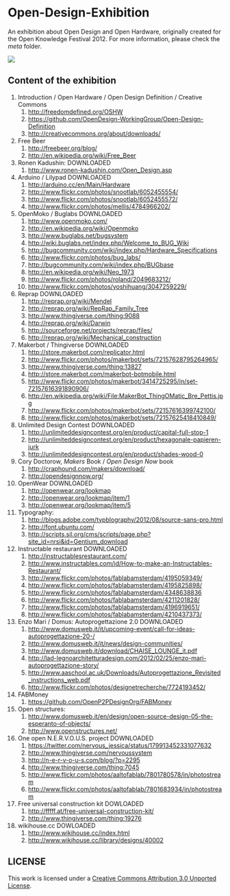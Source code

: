 Open-Design-Exhibition
======================

An exhibition about Open Design and Open Hardware, originally created for the Open Knowledge Festival 2012. For more information, please check the *meta* folder.

<img src="https://raw.github.com/openp2pdesign/Open-Design-Exhibition/master/meta/open.design_definition_storyboard.png">


Content of the exhibition
-------------------------

1. Introduction / Open Hardware / Open Design Definition / Creative Commons
	1. http://freedomdefined.org/OSHW
	2. https://github.com/OpenDesign-WorkingGroup/Open-Design-Definition
	3. http://creativecommons.org/about/downloads/
2. Free Beer
	1. http://freebeer.org/blog/
	2. http://en.wikipedia.org/wiki/Free_Beer
3. Ronen Kadushin: DOWNLOADED
	1. http://www.ronen-kadushin.com/Open_Design.asp
4. Arduino / Lilypad DOWNLOADED
	1. http://arduino.cc/en/Main/Hardware
	2. http://www.flickr.com/photos/snootlab/6052455554/
	3. http://www.flickr.com/photos/snootlab/6052455572/
	4. http://www.flickr.com/photos/mellis/4784966202/
5. OpenMoko / Buglabs DOWNLOADED
	1. http://www.openmoko.com/
	2. http://en.wikipedia.org/wiki/Openmoko
	3. http://www.buglabs.net/bugsystem
	4. http://wiki.buglabs.net/index.php/Welcome_to_BUG_Wiki
	5. http://bugcommunity.com/wiki/index.php/Hardware_Specifications
	6. http://www.flickr.com/photos/bug_labs/
	7. http://bugcommunity.com/wiki/index.php/BUGbase
	8. http://en.wikipedia.org/wiki/Neo_1973
	9. http://www.flickr.com/photos/roland/2049683212/
	10. http://www.flickr.com/photos/yoshihuang/3047259229/
6. Reprap DOWNLOADED
	1. http://reprap.org/wiki/Mendel
	2. http://reprap.org/wiki/RepRap_Family_Tree
	3. http://www.thingiverse.com/thing:9088
	4. http://reprap.org/wiki/Darwin
	5. http://sourceforge.net/projects/reprap/files/
	6. http://reprap.org/wiki/Mechanical_construction
7. Makerbot / Thingiverse DOWNLOADED
	1. http://store.makerbot.com/replicator.html
	2. http://www.flickr.com/photos/makerbot/sets/72157628795264965/ 
	3. http://www.thingiverse.com/thing:13827 
	4. http://store.makerbot.com/makerbot-botmobile.html 
	5. http://www.flickr.com/photos/makerbot/3414725295/in/set-72157616391890906/
	6. http://en.wikipedia.org/wiki/File:MakerBot_ThingOMatic_Bre_Pettis.jpg
	7. http://www.flickr.com/photos/makerbot/sets/72157616399742100/
	8. http://www.flickr.com/photos/makerbot/sets/72157625418410849/
8. Unlimited Design Contest DOWNLOADED
	1. http://unlimiteddesigncontest.org/en/product/capital-full-stop-1
	2. http://unlimiteddesigncontest.org/en/product/hexagonale-papieren-jurk
	3. http://unlimiteddesigncontest.org/en/product/shades-wood-0
9. Cory Doctorow, *Makers* Book / *Open Design Now* book
	1. http://craphound.com/makers/download/
	2. http://opendesignnow.org/
10. OpenWear DOWNLOADED
	1. http://openwear.org/lookmap
	2. http://openwear.org/lookmap/item/1
	3. http://openwear.org/lookmap/item/5
11. Typography: 
	1. http://blogs.adobe.com/typblography/2012/08/source-sans-pro.html
	2. http://font.ubuntu.com/
	3. http://scripts.sil.org/cms/scripts/page.php?site_id=nrsi&id=Gentium_download
12. Instructable restaurant DOWNLOADED
	1. http://instructablesrestaurant.com/
	2. http://www.instructables.com/id/How-to-make-an-Instructables-Restaurant/
	3. http://www.flickr.com/photos/fablabamsterdam/4195059349/
	4. http://www.flickr.com/photos/fablabamsterdam/4195825898/
	5. http://www.flickr.com/photos/fablabamsterdam/4348638836
	6. http://www.flickr.com/photos/fablabamsterdam/4211201828/
	7. http://www.flickr.com/photos/fablabamsterdam/4196919651/
	8. http://www.flickr.com/photos/fablabamsterdam/4210437373/
13. Enzo Mari / Domus: Autoprogettazione 2.0 DOWNLOADED
	1. http://www.domusweb.it/it/upcoming-event/call-for-ideas-autoprogettazione-20-/
	2. http://www.domusweb.it/it/news/design-communities/
	3. http://www.domusweb.it/download/CHAISE_LOUNGE_it.pdf
	4. http://lad-legnoarchitetturadesign.com/2012/02/25/enzo-mari-autoprogettazione-story/
	5. http://www.aaschool.ac.uk/Downloads/Autoprogettazione_Revisited_instructions_web.pdf
	6. http://www.flickr.com/photos/designetrecherche/7724193452/
14. FABMoney
	1. https://github.com/OpenP2PDesignOrg/FABMoney
15. Open structures:
	1. http://www.domusweb.it/en/design/open-source-design-05-the-esperanto-of-objects/
	2. http://www.openstructures.net/
16. One open N.E.R.V.O.U.S. project DOWNLOADED
	1. https://twitter.com/nervous_jessica/status/179913452331077632
	2. http://www.thingiverse.com/nervoussystem
	3. http://n-e-r-v-o-u-s.com/blog/?p=2295
	4. http://www.thingiverse.com/thing:7045
	5. http://www.flickr.com/photos/aaltofablab/7801780578/in/photostream
	6. http://www.flickr.com/photos/aaltofablab/7801683934/in/photostream
17. Free universal construction kit DOWLOADED
	1. http://fffff.at/free-universal-construction-kit/
	2. http://www.thingiverse.com/thing:19276
18. wikihouse.cc DOWLOADED
	1. http://www.wikihouse.cc/index.html
	2. http://www.wikihouse.cc/library/designs/40002
	
	
LICENSE
-------

This work is licensed under a [Creative Commons Attribution 3.0 Unported License](http://creativecommons.org/licenses/by/3.0/deed.en_US).
